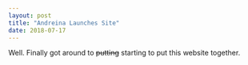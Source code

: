 ```yaml
---
layout: post
title: "Andreina Launches Site"
date: 2018-07-17
---
```


Well. Finally got around to ~~putting~~ starting to put this website together.
